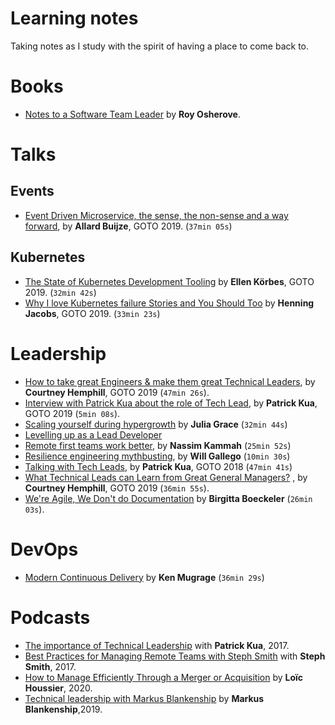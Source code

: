 # Learning notes

Taking notes as I study with the spirit of having a place to come back to.

# Books

- [Notes to a Software Team Leader](./books/notes-to-a-software-team-leader.md) by **Roy Osherove**.

# Talks

## Events

- [Event Driven Microservice, the sense, the non-sense and a way forward](./talks/events/event-driven-microservices-the-sense-the-non-sense.md), by **Allard Buijze**, GOTO 2019. (`37min 05s`)

## Kubernetes

- [The State of Kubernetes Development Tooling](./talks/kubernetes/state-of-kubernetes-development-tooling.md) by **Ellen Körbes**, GOTO 2019. (`32min 42s`)
- [Why I love Kubernetes failure Stories and You Should Too](./talks/kubernetes/why-i-love-kubernetes-failure-stories.md) by **Henning Jacobs**, GOTO 2019. (`33min 23s`)

# Leadership

- [How to take great Engineers & make them great Technical Leaders](./talks/leadership/how-to-take-great-engineers-and-make-them-great-tech-lead.md), by **Courtney Hemphill**, GOTO 2019 (`47min 26s`).
- [Interview with Patrick Kua about the role of Tech Lead](./talks/leadership/interview-with-patrick-kua.md), by **Patrick Kua**, GOTO 2019 (`5min 08s`).
- [Scaling yourself during hypergrowth](./talks/leadership/scaling-yourself-during-hypergrowth.md) by **Julia Grace** (`32min 44s`)
- [Levelling up as a Lead Developer](./talks/leadership/levelling-up-as-lead.md)
- [Remote first teams work better](./talks/leadership/remote-first-work-better.md), by **Nassim Kammah** (`25min 52s`)
- [Resilience engineering mythbusting](./talks/leadersip/resilience-engineering-mythbusting.md), by **Will Gallego** (`10min 30s`)
- [Talking with Tech Leads](./talks/leadership/talking-with-tech-leads.md), by **Patrick Kua**, GOTO 2018 (`47min 41s`)
- [What Technical Leads can Learn from Great General Managers?](./talks/leadership/what-tech-leads-can-learn-from-general-managers.md) , by **Courtney Hemphill**, GOTO 2019 (`36min 55s`).
- [We're Agile, We Don't do Documentation](./talks/leadership/we-are-agile-we-dont-do-documentation.md) by **Birgitta Boeckeler** (`26min 03s`).

# DevOps

- [Modern Continuous Delivery](./talks/devops/modern-continuous-delivery.md) by **Ken Mugrage** (`36min 29s`)

# Podcasts

- [The importance of Technical Leadership](./podcasts/the-importance-of-technical-leadership.md) with **Patrick Kua**, 2017.
- [Best Practices for Managing Remote Teams with Steph Smith](./podcasts/best-practices-for-managing.md) with **Steph Smith**, 2017.
- [How to Manage Efficiently Through a Merger or Acquisition](./podcasts/how-to-manage-efficiently-through-a-merger.md) by **Loïc Houssier**, 2020.
- [Technical leadership with Markus Blankenship](./podcasts/technical-leadership-with-markus-blankenship.md) by **Markus Blankenship**,2019.
